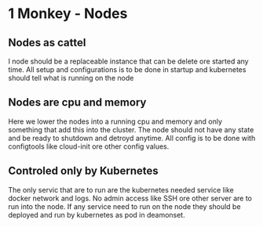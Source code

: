 # 1 Monkey - Nodes



## Nodes as cattel
I node should be a replaceable instance that can be delete ore started any time. All setup and configurations is to be done in startup and kubernetes should tell what is running on the node


## Nodes are cpu and memory

Here we lower the nodes into a running cpu and memory and only something that add this into the cluster.
The node should not have any state and be ready to shutdown and detroyd anytime. All config is to be done with configtools like cloud-init ore other config values.

## Controled only by Kubernetes
The only servic that are to run are the kubernetes needed service like docker network and logs. No admin access like SSH ore other server are to run into the node.
If any service need to run on the node they should be deployed and run by kubernetes as pod in deamonset.
